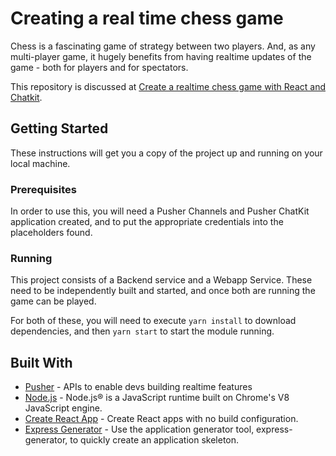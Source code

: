 # Creating a real time chess game

Chess is a fascinating game of strategy between two players. And, as any multi-player game, it hugely benefits from having realtime updates of the game - both for players and for spectators.

This repository is discussed at [Create a realtime chess game with React and Chatkit](https://pusher.com/tutorials/realtime-chess-game-react).

## Getting Started

These instructions will get you a copy of the project up and running on your local machine.

### Prerequisites

In order to use this, you will need a Pusher Channels and Pusher ChatKit application created, and to put the appropriate credentials into the placeholders found.

### Running

This project consists of a Backend service and a Webapp Service. These need to be independently built and started, and once both are running the game can be played.

For both of these, you will need to execute `yarn install` to download dependencies, and then `yarn start` to start the module running.

## Built With

* [Pusher](https://pusher.com/) - APIs to enable devs building realtime features
* [Node.js](https://nodejs.org/en/) - Node.js® is a JavaScript runtime built on Chrome's V8 JavaScript engine.
* [Create React App](https://github.com/facebook/create-react-app) - Create React apps with no build configuration.
* [Express Generator](https://expressjs.com/en/starter/generator.html) - Use the application generator tool, express-generator, to quickly create an application skeleton.


